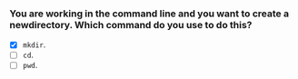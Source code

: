 ### You are working in the command line and you want to create a newdirectory. Which command do you use to do this?

- [x] `mkdir`.
- [ ] `cd`.
- [ ] `pwd`.
